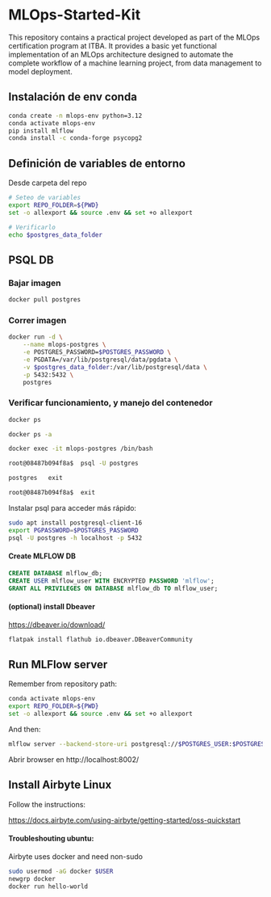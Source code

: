 # MLOps-Started-Kit
This repository contains a practical project developed as part of the MLOps certification program at ITBA. It provides a basic yet functional implementation of an MLOps architecture designed to automate the complete workflow of a machine learning project, from data management to model deployment.

## Instalación de env conda
```bash
conda create -n mlops-env python=3.12
conda activate mlops-env
pip install mlflow
conda install -c conda-forge psycopg2
```
## Definición de variables de entorno

Desde carpeta del repo

```bash
# Seteo de variables
export REPO_FOLDER=${PWD}
set -o allexport && source .env && set +o allexport

# Verificarlo
echo $postgres_data_folder
```

## PSQL DB

### Bajar imagen
```bash
docker pull postgres
```

### Correr imagen
```bash
docker run -d \
    --name mlops-postgres \
    -e POSTGRES_PASSWORD=$POSTGRES_PASSWORD \
    -e PGDATA=/var/lib/postgresql/data/pgdata \
    -v $postgres_data_folder:/var/lib/postgresql/data \
    -p 5432:5432 \
    postgres
```

### Verificar funcionamiento, y manejo del contenedor
```bash
docker ps

docker ps -a

docker exec -it mlops-postgres /bin/bash

root@08487b094f8a$  psql -U postgres

postgres   exit

root@08487b094f8a$  exit
```

Instalar psql para acceder más rápido:
```bash
sudo apt install postgresql-client-16
export PGPASSWORD=$POSTGRES_PASSWORD 
psql -U postgres -h localhost -p 5432
```

#### Create MLFLOW DB

```sql
CREATE DATABASE mlflow_db;
CREATE USER mlflow_user WITH ENCRYPTED PASSWORD 'mlflow';
GRANT ALL PRIVILEGES ON DATABASE mlflow_db TO mlflow_user;
```

#### (optional) install Dbeaver

https://dbeaver.io/download/

```bash
flatpak install flathub io.dbeaver.DBeaverCommunity
```

## Run MLFlow server

Remember from repository path:
```bash
conda activate mlops-env
export REPO_FOLDER=${PWD}
set -o allexport && source .env && set +o allexport
```

And then:

```bash
mlflow server --backend-store-uri postgresql://$POSTGRES_USER:$POSTGRES_PASSWORD@$POSTGRES_HOST/$MLFLOW_POSTGRES_DB --default-artifact-root $MLFLOW_ARTIFACTS_PATH -h 0.0.0.0 -p 8002
```

Abrir browser en http://localhost:8002/

## Install Airbyte Linux

Follow the instructions:

https://docs.airbyte.com/using-airbyte/getting-started/oss-quickstart


#### Troubleshouting ubuntu:

Airbyte uses docker and need non-sudo

```bash
sudo usermod -aG docker $USER
newgrp docker
docker run hello-world
```
